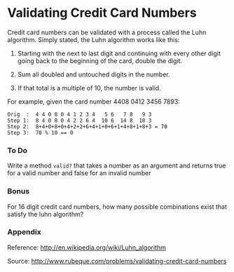 # Validating Credit Card Numbers

Credit card numbers can be validated with a process called the Luhn algorithm. Simply stated, the Luhn algorithm works like this:

1. Starting with the next to last digit and continuing with every other digit going back to the beginning of the card, double the digit.

2. Sum all doubled and untouched digits in the number.

3. If that total is a multiple of 10, the number is valid.

For example, given the card number 4408 0412 3456 7893:

```
Orig  :  4 4 0 8 0 4 1 2 3 4   5 6   7 8   9 3
Step 1:  8 4 0 8 0 4 2 2 6 4  10 6  14 8  18 3
Step 2:  8+4+0+8+0+4+2+2+6+4+1+0+6+1+4+8+1+8+3 = 70
Step 3:  70 % 10 == 0
```

### To Do
Write a method `valid?` that takes a number as an argument and returns true for a valid number and false for an invalid number

### Bonus
For 16 digit credit card numbers, how many possible combinations exist that satisfy the luhn algorithm?

### Appendix

Reference: http://en.wikipedia.org/wiki/Luhn_algorithm

Source: http://www.rubeque.com/problems/validating-credit-card-numbers